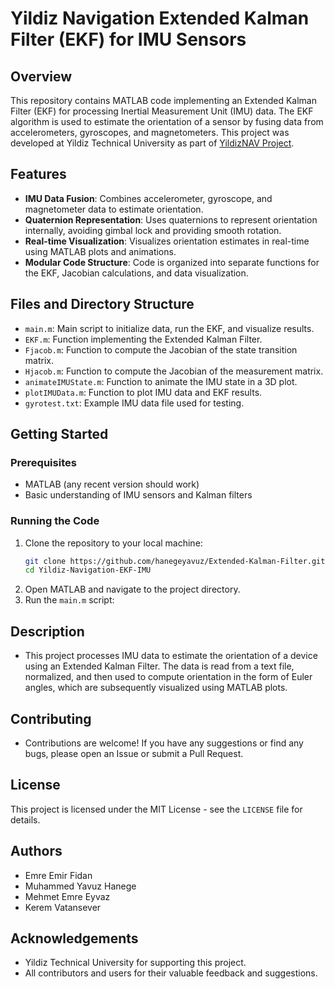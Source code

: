 # Yildiz Navigation Extended Kalman Filter (EKF) for IMU Sensors

## Overview

This repository contains MATLAB code implementing an Extended Kalman Filter (EKF) for processing Inertial Measurement Unit (IMU) data. The EKF algorithm is used to estimate the orientation of a sensor by fusing data from accelerometers, gyroscopes, and magnetometers. This project was developed at Yildiz Technical University as part of [YildizNAV Project](https://github.com/hanegeyavuz/YildizNAV).


## Features

- **IMU Data Fusion**: Combines accelerometer, gyroscope, and magnetometer data to estimate orientation.
- **Quaternion Representation**: Uses quaternions to represent orientation internally, avoiding gimbal lock and providing smooth rotation.
- **Real-time Visualization**: Visualizes orientation estimates in real-time using MATLAB plots and animations.
- **Modular Code Structure**: Code is organized into separate functions for the EKF, Jacobian calculations, and data visualization.

## Files and Directory Structure

- `main.m`: Main script to initialize data, run the EKF, and visualize results.
- `EKF.m`: Function implementing the Extended Kalman Filter.
- `Fjacob.m`: Function to compute the Jacobian of the state transition matrix.
- `Hjacob.m`: Function to compute the Jacobian of the measurement matrix.
- `animateIMUState.m`: Function to animate the IMU state in a 3D plot.
- `plotIMUData.m`: Function to plot IMU data and EKF results.
- `gyrotest.txt`: Example IMU data file used for testing.

## Getting Started

### Prerequisites

- MATLAB (any recent version should work)
- Basic understanding of IMU sensors and Kalman filters

### Running the Code

1. Clone the repository to your local machine:
   ```sh
   git clone https://github.com/hanegeyavuz/Extended-Kalman-Filter.git
   cd Yildiz-Navigation-EKF-IMU
2. Open MATLAB and navigate to the project directory.
3. Run the `main.m` script:


## Description
- This project processes IMU data to estimate the orientation of a device using an Extended Kalman Filter. The data is read from a text file, normalized, and then used to compute orientation in the form of Euler angles, which are subsequently visualized using MATLAB plots.

## Contributing
- Contributions are welcome! If you have any suggestions or find any bugs, please open an Issue or submit a Pull Request.

## License
This project is licensed under the MIT License - see the `LICENSE` file for details.

## Authors
- Emre Emir Fidan
- Muhammed Yavuz Hanege
- Mehmet Emre Eyvaz
- Kerem Vatansever

## Acknowledgements
- Yildiz Technical University for supporting this project.
- All contributors and users for their valuable feedback and suggestions.
